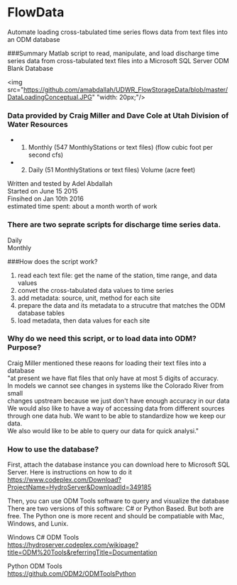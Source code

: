 # FlowData
Automate loading cross-tabulated time series flows data from text files into an ODM database

###Summary
 Matlab script to read, manipulate, and load discharge time series data from 
cross-tabulated text files into a Microsoft SQL Server ODM Blank Database

<img src="https://github.com/amabdallah/UDWR_FlowStorageData/blob/master/DataLoadingConceptual.JPG" "width: 20px;"/>     


### Data provided by Craig Miller and Dave Cole at Utah Division of Water Resources      

* 1. Monthly (547 MonthlyStations or text files)   (flow cubic foot per second cfs)
* 2. Daily (51 MonthlyStations or text files)  Volume (acre feet)

 Written and tested by Adel Abdallah   
 Started on June 15 2015   
 Finsihed on Jan 10th 2016   
 estimated time spent: about a month worth of work

### There are two seprate scripts for discharge time series data.   
Daily   
Monthly   


###How does the script work?
 1. read each text file: get the name of the station, time range, and data values    
 2. convet the cross-tabulated data values to time series   
 3. add metadata: source, unit, method for each site   
 4. prepare the data and its metadata to a strucutre that matches the ODM database tables    
 5. load metadata, then data values for each site   


### Why do we need this script, or to load data into ODM? Purpose?
Craig Miller mentioned these reaons for loading their text files into a database   
"at present we have flat files that only have at most 5 digits of accuracy.   
In models we cannot see changes in systems like the Colorado River from small   
changes upstream because we just don't have enough accuracy in our data    
We would also like to have a way of accessing data from different sources    
through one data hub.  We want to be able to standardize how we keep our data.  
We also would like to be able to query our data for quick analysi."    

### How to use the database?  
First, attach the database instance you can download here to Microsoft SQL Server. Here is instructions on how to do it 
https://www.codeplex.com/Download?ProjectName=HydroServer&DownloadId=349185

Then, you can use ODM Tools software to query and visualize the database   
There are two versions of this software: C# or Python Based. But both are free. The Python one is more recent and should be compatiable with Mac, Windows, and Lunix. 

Windows C# ODM Tools    
https://hydroserver.codeplex.com/wikipage?title=ODM%20Tools&referringTitle=Documentation

Python ODM Tools    
https://github.com/ODM2/ODMToolsPython


